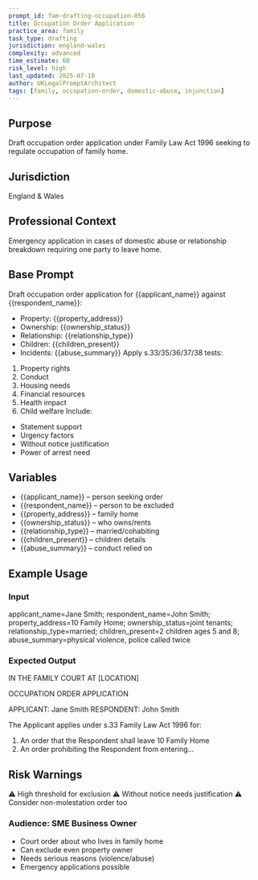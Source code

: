 ```yaml
---
prompt_id: fam-drafting-occupation-056
title: Occupation Order Application
practice_area: family
task_type: drafting
jurisdiction: england-wales
complexity: advanced
time_estimate: 60
risk_level: high
last_updated: 2025-07-10
author: UKLegalPromptArchitect
tags: [family, occupation-order, domestic-abuse, injunction]
---
```


## Purpose
Draft occupation order application under Family Law Act 1996 seeking to regulate occupation of family home.

## Jurisdiction
England & Wales

## Professional Context
Emergency application in cases of domestic abuse or relationship breakdown requiring one party to leave home.

## Base Prompt
Draft occupation order application for {{applicant_name}} against {{respondent_name}}:
- Property: {{property_address}}
- Ownership: {{ownership_status}}
- Relationship: {{relationship_type}}
- Children: {{children_present}}
- Incidents: {{abuse_summary}}
Apply s.33/35/36/37/38 tests:
1. Property rights
2. Conduct
3. Housing needs
4. Financial resources
5. Health impact
6. Child welfare
Include:
- Statement support
- Urgency factors
- Without notice justification
- Power of arrest need

## Variables
- {{applicant_name}} – person seeking order
- {{respondent_name}} – person to be excluded
- {{property_address}} – family home
- {{ownership_status}} – who owns/rents
- {{relationship_type}} – married/cohabiting
- {{children_present}} – children details
- {{abuse_summary}} – conduct relied on

## Example Usage
### Input
applicant_name=Jane Smith; respondent_name=John Smith; property_address=10 Family Home; ownership_status=joint tenants; relationship_type=married; children_present=2 children ages 5 and 8; abuse_summary=physical violence, police called twice

### Expected Output
IN THE FAMILY COURT AT [LOCATION]

OCCUPATION ORDER APPLICATION

APPLICANT: Jane Smith
RESPONDENT: John Smith

The Applicant applies under s.33 Family Law Act 1996 for:
1. An order that the Respondent shall leave 10 Family Home
2. An order prohibiting the Respondent from entering...

## Risk Warnings
⚠️ High threshold for exclusion
⚠️ Without notice needs justification
⚠️ Consider non-molestation order too

### Audience: SME Business Owner
- Court order about who lives in family home
- Can exclude even property owner
- Needs serious reasons (violence/abuse)
- Emergency applications possible

